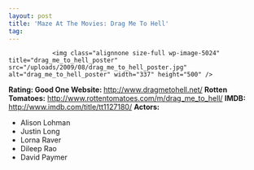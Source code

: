 ```yaml
---
layout: post
title: 'Maze At The Movies: Drag Me To Hell'
tag: 
---
```



                <img class="alignnone size-full wp-image-5024" title="drag_me_to_hell_poster" src="/uploads/2009/08/drag_me_to_hell_poster.jpg" alt="drag_me_to_hell_poster" width="337" height="500" />
<p><strong>Rating: Good One
Website: </strong><a href="http://www.dragmetohell.net/"><a href="http://www.dragmetohell.net/">http://www.dragmetohell.net/</a></a>
<strong>Rotten Tomatoes:</strong> <a href="http://www.rottentomatoes.com/m/drag_me_to_hell/"><a href="http://www.rottentomatoes.com/m/drag_me_to_hell/">http://www.rottentomatoes.com/m/drag_me_to_hell/</a></a>
<strong>IMDB: </strong><a href="http://www.imdb.com/title/tt1127180/"><a href="http://www.imdb.com/title/tt1127180/">http://www.imdb.com/title/tt1127180/</a></a>
<strong>Actors:</strong></p>
<ul>
    <li>Alison Lohman</li>
    <li>Justin Long</li>
    <li>Lorna Raver</li>
    <li>Dileep Rao</li>
    <li>David Paymer</li>
</ul>
            
